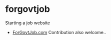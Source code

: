 # forgovtjob

Starting a job website 
- [ForGovtJob.com](https://forgovtjob.com)
Contribution also welcome..
